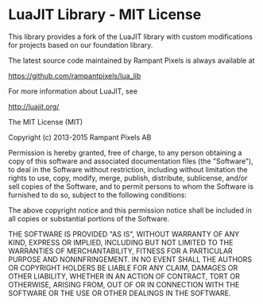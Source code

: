 # LuaJIT Library  -  MIT License

This library provides a fork of the LuaJIT library with custom modifications for projects
based on our foundation library.
  
The latest source code maintained by Rampant Pixels is always available at

https://github.com/rampantpixels/lua_lib

For more information about LuaJIT, see

http://luajit.org/


The MIT License (MIT)

Copyright (c) 2013-2015 Rampant Pixels AB

Permission is hereby granted, free of charge, to any person obtaining a copy of this software and associated documentation files (the "Software"), to deal in the Software without restriction, including without limitation the rights to use, copy, modify, merge, publish, distribute, sublicense, and/or sell copies of the Software, and to permit persons to whom the Software is furnished to do so, subject to the following conditions:

The above copyright notice and this permission notice shall be included in all copies or substantial portions of the Software.

THE SOFTWARE IS PROVIDED "AS IS", WITHOUT WARRANTY OF ANY KIND, EXPRESS OR IMPLIED, INCLUDING BUT NOT LIMITED TO THE WARRANTIES OF MERCHANTABILITY, FITNESS FOR A PARTICULAR PURPOSE AND NONINFRINGEMENT. IN NO EVENT SHALL THE AUTHORS OR COPYRIGHT HOLDERS BE LIABLE FOR ANY CLAIM, DAMAGES OR OTHER LIABILITY, WHETHER IN AN ACTION OF CONTRACT, TORT OR OTHERWISE, ARISING FROM, OUT OF OR IN CONNECTION WITH THE SOFTWARE OR THE USE OR OTHER DEALINGS IN THE SOFTWARE.

